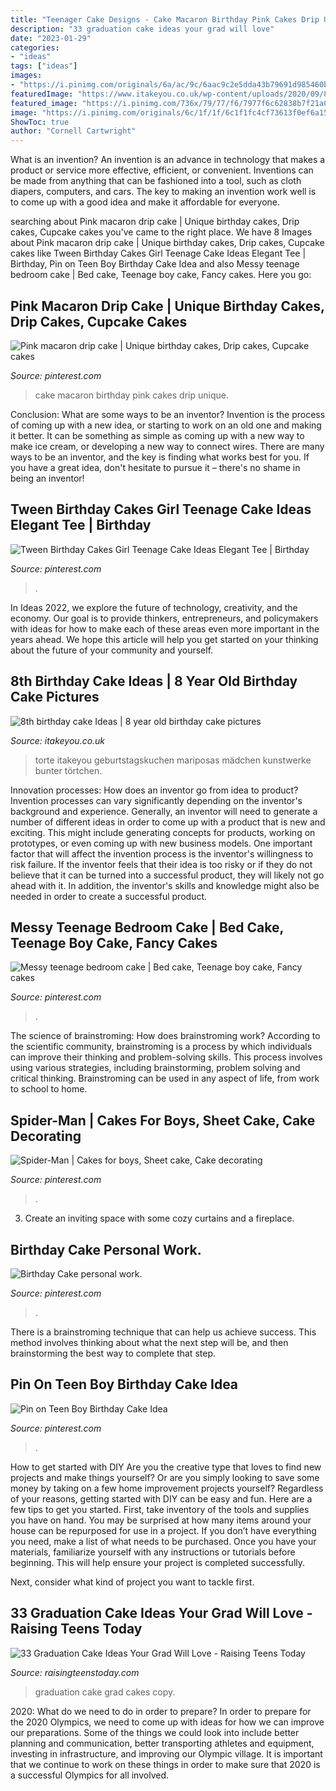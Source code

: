 ```yaml
---
title: "Teenager Cake Designs - Cake Macaron Birthday Pink Cakes Drip Unique"
description: "33 graduation cake ideas your grad will love"
date: "2023-01-29"
categories:
- "ideas"
tags: ["ideas"]
images:
- "https://i.pinimg.com/originals/6a/ac/9c/6aac9c2e5dda43b79691d985460bf0aa.jpg"
featuredImage: "https://www.itakeyou.co.uk/wp-content/uploads/2020/09/8th-brithday-cake-3.jpg"
featured_image: "https://i.pinimg.com/736x/79/77/f6/7977f6c62838b7f21a06e839c56f2e3a.jpg"
image: "https://i.pinimg.com/originals/6c/1f/1f/6c1f1fc4cf73613f0ef6a15a956282ff.jpg"
ShowToc: true
author: "Cornell Cartwright"
---
```



What is an invention?
An invention is an advance in technology that makes a product or service more effective, efficient, or convenient. Inventions can be made from anything that can be fashioned into a tool, such as cloth diapers, computers, and cars. The key to making an invention work well is to come up with a good idea and make it affordable for everyone.

	

		
searching about Pink macaron drip cake | Unique birthday cakes, Drip cakes, Cupcake cakes you've came to the right place. We have 8 Images about Pink macaron drip cake | Unique birthday cakes, Drip cakes, Cupcake cakes like Tween Birthday Cakes Girl Teenage Cake Ideas Elegant Tee | Birthday, Pin on Teen Boy Birthday Cake Idea and also Messy teenage bedroom cake | Bed cake, Teenage boy cake, Fancy cakes. Here you go:
		
    
## Pink Macaron Drip Cake | Unique Birthday Cakes, Drip Cakes, Cupcake Cakes

<img loading=lazy src="https://i.pinimg.com/736x/5f/c0/0d/5fc00df3164f22100bc4a7d0e5b2df99.jpg" onerror="this.onerror=null;this.src='https://tse2.mm.bing.net/th?id=OIP.Fu9fwg1QP9s0d25CpRZB3AHaLH&amp;pid=15.1';" alt="Pink macaron drip cake | Unique birthday cakes, Drip cakes, Cupcake cakes">

_Source: pinterest.com_

>cake macaron birthday pink cakes drip unique. 

	

Conclusion: What are some ways to be an inventor?
Invention is the process of coming up with a new idea, or starting to work on an old one and making it better. It can be something as simple as coming up with a new way to make ice cream, or developing a new way to connect wires. There are many ways to be an inventor, and the key is finding what works best for you. If you have a great idea, don't hesitate to pursue it – there's no shame in being an inventor!

    
## Tween Birthday Cakes Girl Teenage Cake Ideas Elegant Tee | Birthday

<img loading=lazy src="https://i.pinimg.com/736x/06/49/8c/06498c390bd51acea3e004a9df56c2e7.jpg" onerror="this.onerror=null;this.src='https://tse1.mm.bing.net/th?id=OIP.UoOpz7cQoXaV244G6lQ3VwHaPZ&amp;pid=15.1';" alt="Tween Birthday Cakes Girl Teenage Cake Ideas Elegant Tee | Birthday">

_Source: pinterest.com_

>. 

	

In Ideas 2022, we explore the future of technology, creativity, and the economy. Our goal is to provide thinkers, entrepreneurs, and policymakers with ideas for how to make each of these areas even more important in the years ahead. We hope this article will help you get started on your thinking about the future of your community and yourself.

    
## 8th Birthday Cake Ideas | 8 Year Old Birthday Cake Pictures

<img loading=lazy src="https://www.itakeyou.co.uk/wp-content/uploads/2020/09/8th-brithday-cake-3.jpg" onerror="this.onerror=null;this.src='https://tse2.mm.bing.net/th?id=OIP.fu6M8F6WaAcepodwzHpbZgHaOU&amp;pid=15.1';" alt="8th birthday cake Ideas | 8 year old birthday cake pictures">

_Source: itakeyou.co.uk_

>torte itakeyou geburtstagskuchen mariposas mädchen kunstwerke bunter törtchen. 

	

Innovation processes: How does an inventor go from idea to product?
Invention processes can vary significantly depending on the inventor's background and experience. Generally, an inventor will need to generate a number of different ideas in order to come up with a product that is new and exciting. This might include generating concepts for products, working on prototypes, or even coming up with new business models.
One important factor that will affect the invention process is the inventor's willingness to risk failure. If the inventor feels that their idea is too risky or if they do not believe that it can be turned into a successful product, they will likely not go ahead with it. In addition, the inventor's skills and knowledge might also be needed in order to create a successful product.

    
## Messy Teenage Bedroom Cake | Bed Cake, Teenage Boy Cake, Fancy Cakes

<img loading=lazy src="https://i.pinimg.com/originals/6c/1f/1f/6c1f1fc4cf73613f0ef6a15a956282ff.jpg" onerror="this.onerror=null;this.src='https://tse1.mm.bing.net/th?id=OIP.5ab_rDT5tyxCUzK5mB69LwHaJ4&amp;pid=15.1';" alt="Messy teenage bedroom cake | Bed cake, Teenage boy cake, Fancy cakes">

_Source: pinterest.com_

>. 

	

The science of brainstroming: How does brainstroming work?
According to the scientific community, brainstroming is a process by which individuals can improve their thinking and problem-solving skills. This process involves using various strategies, including brainstorming, problem solving and critical thinking. Brainstroming can be used in any aspect of life, from work to school to home.

    
## Spider-Man | Cakes For Boys, Sheet Cake, Cake Decorating

<img loading=lazy src="http://i.pinimg.com/1200x/1b/d1/c2/1bd1c2659d8cecb970ccd4dd56413ea7.jpg" onerror="this.onerror=null;this.src='https://tse4.mm.bing.net/th?id=OIP.GOZ6Xm8Bva8fuEB2t0OfOwHaEK&amp;pid=15.1';" alt="Spider-Man | Cakes for boys, Sheet cake, Cake decorating">

_Source: pinterest.com_

>. 

	

3. Create an inviting space with some cozy curtains and a fireplace. 

    
## Birthday Cake Personal Work.

<img loading=lazy src="https://i.pinimg.com/736x/79/77/f6/7977f6c62838b7f21a06e839c56f2e3a.jpg" onerror="this.onerror=null;this.src='https://tse4.mm.bing.net/th?id=OIP.dcNHULzrJMw-O2OpTin00AHaJ3&amp;pid=15.1';" alt="Birthday Cake personal work.">

_Source: pinterest.com_

>. 

	

There is a brainstroming technique that can help us achieve success. This method involves thinking about what the next step will be, and then brainstorming the best way to complete that step.

    
## Pin On Teen Boy Birthday Cake Idea

<img loading=lazy src="https://i.pinimg.com/originals/6a/ac/9c/6aac9c2e5dda43b79691d985460bf0aa.jpg" onerror="this.onerror=null;this.src='https://tse3.mm.bing.net/th?id=OIP.JvqYVffw3rlw1xOdlQnl3QHaJQ&amp;pid=15.1';" alt="Pin on Teen Boy Birthday Cake Idea">

_Source: pinterest.com_

>. 

	

How to get started with DIY
Are you the creative type that loves to find new projects and make things yourself? Or are you simply looking to save some money by taking on a few home improvement projects yourself? Regardless of your reasons, getting started with DIY can be easy and fun. Here are a few tips to get you started.
First, take inventory of the tools and supplies you have on hand. You may be surprised at how many items around your house can be repurposed for use in a project. If you don’t have everything you need, make a list of what needs to be purchased. Once you have your materials, familiarize yourself with any instructions or tutorials before beginning. This will help ensure your project is completed successfully.

Next, consider what kind of project you want to tackle first.

    
## 33 Graduation Cake Ideas Your Grad Will Love - Raising Teens Today

<img loading=lazy src="https://i2.wp.com/raisingteenstoday.com/wp-content/uploads/2019/04/Grad-Cakes-23.jpg?resize=599%2C708&amp;ssl=1" onerror="this.onerror=null;this.src='https://tse2.mm.bing.net/th?id=OIP.G_7BpYT2AMHfxLcLLuK2PAHaIw&amp;pid=15.1';" alt="33 Graduation Cake Ideas Your Grad Will Love - Raising Teens Today">

_Source: raisingteenstoday.com_

>graduation cake grad cakes copy. 

	

2020: What do we need to do in order to prepare?
In order to prepare for the 2020 Olympics, we need to come up with ideas for how we can improve our preparations. Some of the things we could look into include better planning and communication, better transporting athletes and equipment, investing in infrastructure, and improving our Olympic village. It is important that we continue to work on these things in order to make sure that 2020 is a successful Olympics for all involved.

